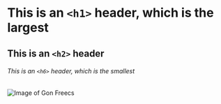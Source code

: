 # This is an `<h1>` header, which is the largest

## This is an `<h2>` header

###### This is an `<h6>` header, which is the smallest

![Image of Gon Freecs](https://upload.wikimedia.org/wikipedia/en/a/a1/GonFreecsmanga.png)
